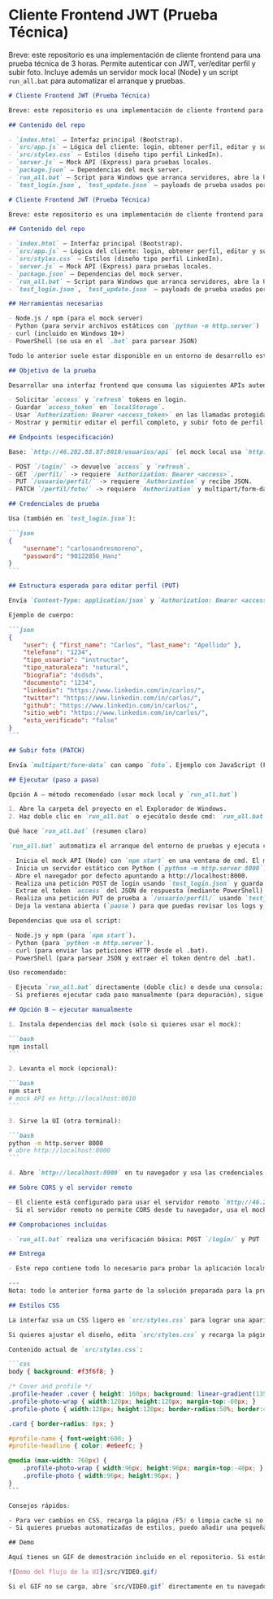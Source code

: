 # Cliente Frontend JWT (Prueba Técnica)

Breve: este repositorio es una implementación de cliente frontend para una prueba técnica de 3 horas. Permite autenticar con JWT, ver/editar perfil y subir foto. Incluye además un servidor mock local (Node) y un script `run_all.bat` para automatizar el arranque y pruebas.

````markdown
# Cliente Frontend JWT (Prueba Técnica)

Breve: este repositorio es una implementación de cliente frontend para una prueba técnica de 3 horas. Permite autenticar con JWT, ver/editar perfil y subir foto. Incluye además un servidor mock local (Node) y un script `run_all.bat` para automatizar el arranque y pruebas.

## Contenido del repo

- `index.html` — Interfaz principal (Bootstrap).
- `src/app.js` — Lógica del cliente: login, obtener perfil, editar y subir foto.
- `src/styles.css` — Estilos (diseño tipo perfil LinkedIn).
- `server.js` — Mock API (Express) para pruebas locales.
- `package.json` — Dependencias del mock server.
- `run_all.bat` — Script para Windows que arranca servidores, abre la UI y ejecuta pruebas automáticas.
- `test_login.json`, `test_update.json` — payloads de prueba usados por `run_all.bat`.

# Cliente Frontend JWT (Prueba Técnica)

Breve: este repositorio es una implementación de cliente frontend para una prueba técnica de 3 horas. Permite autenticar con JWT, ver/editar perfil y subir foto. Incluye además un servidor mock local (Node) y un script `run_all.bat` para automatizar el arranque y pruebas.

## Contenido del repo

- `index.html` — Interfaz principal (Bootstrap).
- `src/app.js` — Lógica del cliente: login, obtener perfil, editar y subir foto.
- `src/styles.css` — Estilos (diseño tipo perfil LinkedIn).
- `server.js` — Mock API (Express) para pruebas locales.
- `package.json` — Dependencias del mock server.
- `run_all.bat` — Script para Windows que arranca servidores, abre la UI y ejecuta pruebas automáticas.
- `test_login.json`, `test_update.json` — payloads de prueba usados por `run_all.bat`.

## Herramientas necesarias

- Node.js / npm (para el mock server)
- Python (para servir archivos estáticos con `python -m http.server`)
- curl (incluido en Windows 10+)
- PowerShell (se usa en el `.bat` para parsear JSON)

Todo lo anterior suele estar disponible en un entorno de desarrollo estándar; asegúrate de tener `node`, `npm` y `python` en tu PATH.

## Objetivo de la prueba

Desarrollar una interfaz frontend que consuma las siguientes APIs autenticadas con JWT. El cliente debe:

- Solicitar `access` y `refresh` tokens en login.
- Guardar `access_token` en `localStorage`.
- Usar `Authorization: Bearer <access_token>` en las llamadas protegidas.
- Mostrar y permitir editar el perfil completo, y subir foto de perfil.

## Endpoints (especificación)

Base: `http://46.202.88.87:8010/usuarios/api` (el mock local usa `http://localhost:8010`)

- POST `/login/` -> devuelve `access` y `refresh`.
- GET `/perfil/` -> requiere `Authorization: Bearer <access>`.
- PUT `/usuario/perfil/` -> requiere `Authorization` y recibe JSON.
- PATCH `/perfil/foto/` -> requiere `Authorization` y multipart/form-data con campo `foto`.

## Credenciales de prueba

Usa (también en `test_login.json`):

```json
{
	"username": "carlosandresmoreno",
	"password": "90122856_Hanz"
}
```

## Estructura esperada para editar perfil (PUT)

Envía `Content-Type: application/json` y `Authorization: Bearer <access_token>`.

Ejemplo de cuerpo:

```json
{
	"user": { "first_name": "Carlos", "last_name": "Apellido" },
	"telefono": "1234",
	"tipo_usuario": "instructor",
	"tipo_naturaleza": "natural",
	"biografia": "dsdsds",
	"documento": "1234",
	"linkedin": "https://www.linkedin.com/in/carlos/",
	"twitter": "https://www.linkedin.com/in/carlos/",
	"github": "https://www.linkedin.com/in/carlos/",
	"sitio_web": "https://www.linkedin.com/in/carlos/",
	"esta_verificado": "false"
}
```

## Subir foto (PATCH)

Envía `multipart/form-data` con campo `foto`. Ejemplo con JavaScript (FormData) incluido en la descripción de la prueba.

## Ejecutar (paso a paso)

Opción A — método recomendado (usar mock local y `run_all.bat`)

1. Abre la carpeta del proyecto en el Explorador de Windows.
2. Haz doble clic en `run_all.bat` o ejecútalo desde cmd: `run_all.bat`.

Qué hace `run_all.bat` (resumen claro)

`run_all.bat` automatiza el arranque del entorno de pruebas y ejecuta comprobaciones básicas en Windows. En concreto:

- Inicia el mock API (Node) con `npm start` en una ventana de cmd. El mock queda escuchando en http://localhost:8010.
- Inicia un servidor estático con Python (`python -m http.server 8000`) en otra ventana de cmd para servir la UI en http://localhost:8000.
- Abre el navegador por defecto apuntando a http://localhost:8000.
- Realiza una petición POST de login usando `test_login.json` y guarda la respuesta en `login_response.json`.
- Extrae el token `access` del JSON de respuesta (mediante PowerShell) y lo muestra en consola.
- Realiza una petición PUT de prueba a `/usuario/perfil/` usando `test_update.json` y el token extraído; guarda la respuesta en `update_response.json`.
- Deja la ventana abierta (`pause`) para que puedas revisar los logs y resultados.

Dependencias que usa el script:

- Node.js y npm (para `npm start`).
- Python (para `python -m http.server`).
- curl (para enviar las peticiones HTTP desde el .bat).
- PowerShell (para parsear JSON y extraer el token dentro del .bat).

Uso recomendado:

- Ejecuta `run_all.bat` directamente (doble clic) o desde una consola: `run_all.bat`.
- Si prefieres ejecutar cada paso manualmente (para depuración), sigue la sección "Opción B — ejecutar manualmente".

## Opción B — ejecutar manualmente

1. Instala dependencias del mock (solo si quieres usar el mock):

```bash
npm install
```

2. Levanta el mock (opcional):

```bash
npm start
# mock API en http://localhost:8010
```

3. Sirve la UI (otra terminal):

```bash
python -m http.server 8000
# abre http://localhost:8000
```

4. Abre `http://localhost:8000` en tu navegador y usa las credenciales de prueba.

## Sobre CORS y el servidor remoto

- El cliente está configurado para usar el servidor remoto `http://46.202.88.87:8010/usuarios/api` por defecto.
- Si el servidor remoto no permite CORS desde tu navegador, usa el mock local (recomendado) o un proxy.

## Comprobaciones incluidas

- `run_all.bat` realiza una verificación básica: POST `/login/` y PUT `/usuario/perfil/` y muestra las respuestas.

## Entrega

- Este repo contiene todo lo necesario para probar la aplicación localmente. Para entrega en GitHub, sube el repo y adjunta instrucciones (este README).

---
Nota: todo lo anterior forma parte de la solución preparada para la prueba técnica descrita arriba.

## Estilos CSS

La interfaz usa un CSS ligero en `src/styles.css` para lograr una apariencia tipo perfil (inspirado en LinkedIn): cubierta (cover), foto circular solapada, y estilos responsivos.

Si quieres ajustar el diseño, edita `src/styles.css` y recarga la página en el navegador.

Contenido actual de `src/styles.css`:

```css
body { background: #f3f6f8; }

/* Cover and profile */
.profile-header .cover { height: 160px; background: linear-gradient(135deg,#0a66c2,#004182); }
.profile-photo-wrap { width:120px; height:120px; margin-top:-60px; }
.profile-photo { width:120px; height:120px; border-radius:50%; border:4px solid #fff; object-fit:cover; background:#e9ecef; }

.card { border-radius: 8px; }

#profile-name { font-weight:600; }
#profile-headline { color: #e6eefc; }

@media (max-width: 768px) {
	.profile-photo-wrap { width:96px; height:96px; margin-top:-48px; }
	.profile-photo { width:96px; height:96px; }
}
```

Consejos rápidos:

- Para ver cambios en CSS, recarga la página (F5) o limpia cache si no ves los cambios.
- Si quieres pruebas automatizadas de estilos, puedo añadir una pequeña hoja alternativa y un toggle en la UI para alternar temas.

## Demo

Aquí tienes un GIF de demostración incluido en el repositorio. Si estás viendo este README en GitHub se mostrará en línea.

![Demo del flujo de la UI](src/VIDEO.gif)

Si el GIF no se carga, abre `src/VIDEO.gif` directamente en tu navegador o en el explorador de archivos.

